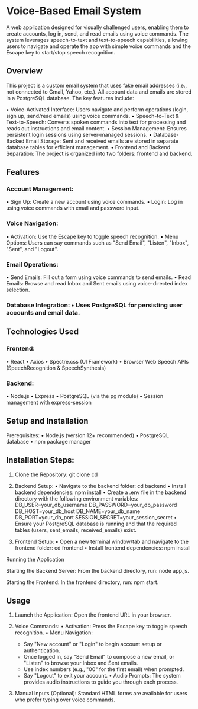 # Voice-Based Email System

A web application designed for visually challenged users, enabling them to create accounts, log in, send, and read emails using voice commands. The system leverages speech-to-text and text-to-speech capabilities, allowing users to navigate and operate the app with simple voice commands and the Escape key to start/stop speech recognition.

## Overview

This project is a custom email system that uses fake email addresses (i.e., not connected to Gmail, Yahoo, etc.). All account data and emails are stored in a PostgreSQL database. The key features include:

 • Voice-Activated Interface: Users navigate and perform operations (login, sign up, send/read emails) using voice commands.
 • Speech-to-Text & Text-to-Speech: Converts spoken commands into text for processing and reads out instructions and email content.
 • Session Management: Ensures persistent login sessions using server-managed sessions.
 • Database-Backed Email Storage: Sent and received emails are stored in separate database tables for efficient management.
 • Frontend and Backend Separation: The project is organized into two folders: frontend and backend.


## Features

### Account Management: 
• Sign Up: Create a new account using voice commands. 
• Login: Log in using voice commands with email and password input.

### Voice Navigation: 
• Activation: Use the Escape key to toggle speech recognition. 
• Menu Options: Users can say commands such as "Send Email", "Listen", "Inbox", "Sent", and "Logout".

### Email Operations: 
• Send Emails: Fill out a form using voice commands to send emails.
• Read Emails: Browse and read Inbox and Sent emails using voice-directed index selection.

### Database Integration: • Uses PostgreSQL for persisting user accounts and email data.


## Technologies Used

### Frontend: 
• React 
• Axios • Spectre.css (UI Framework) 
• Browser Web Speech APIs (SpeechRecognition & SpeechSynthesis)

### Backend:
• Node.js
• Express
• PostgreSQL (via the pg module) 
• Session management with express-session


## Setup and Installation

Prerequisites: 
• Node.js (version 12+ recommended) 
• PostgreSQL database 
• npm package manager

## Installation Steps:

1. Clone the Repository: 
git clone <repository-url> 
cd <repository-directory>


2. Backend Setup: 
• Navigate to the backend folder: cd backend 
• Install backend dependencies: npm install 
• Create a .env file in the backend directory with the following environment variables:        DB_USER=your_db_username DB_PASSWORD=your_db_password DB_HOST=your_db_host DB_NAME=your_db_name DB_PORT=your_db_port SESSION_SECRET=your_session_secret 
• Ensure your PostgreSQL database is running and that the required tables (users, sent_emails, received_emails) exist.


3. Frontend Setup: 
• Open a new terminal window/tab and navigate to the frontend folder: cd frontend 
• Install frontend dependencies: npm install



Running the Application

Starting the Backend Server: From the backend directory, run: node app.js.

Starting the Frontend: In the frontend directory, run: npm start.

## Usage

1. Launch the Application: Open the frontend URL in your browser.


2. Voice Commands: 
• Activation: Press the Escape key to toggle speech recognition. 
• Menu Navigation: 
     - Say "New account" or "Login" to begin account setup or authentication.  
     - Once logged in, say "Send Email" to compose a new email, or "Listen" to browse your Inbox and Sent emails.  
     - Use index numbers (e.g., "00" for the first email) when prompted.  
     - Say "Logout" to exit your account. • Audio Prompts: The system provides audio instructions to guide you through each process.


3. Manual Inputs (Optional): Standard HTML forms are available for users who prefer typing over voice commands.